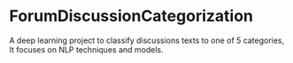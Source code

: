 # ForumDiscussionCategorization
A deep learning project to classify discussions texts to one of 5 categories, It focuses on NLP techniques and models.

